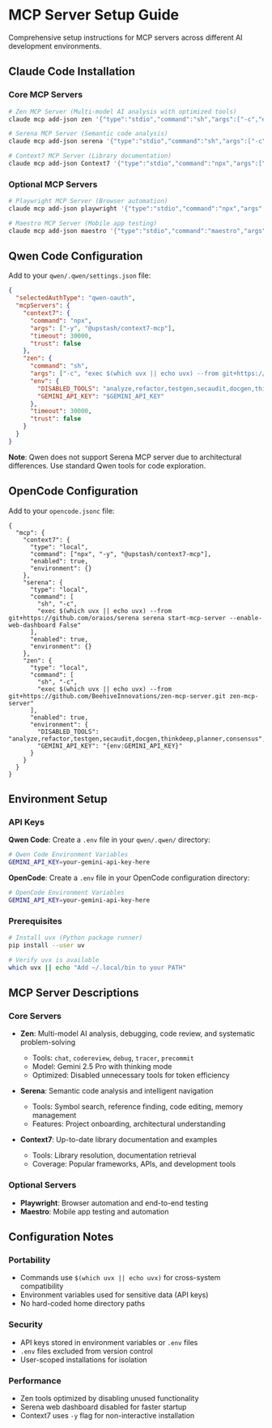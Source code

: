 # MCP Server Setup Guide

Comprehensive setup instructions for MCP servers across different AI development environments.

## Claude Code Installation

### Core MCP Servers

```bash
# Zen MCP Server (Multi-model AI analysis with optimized tools)
claude mcp add-json zen '{"type":"stdio","command":"sh","args":["-c","exec $(which uvx || echo uvx) --from git+https://github.com/BeehiveInnovations/zen-mcp-server.git zen-mcp-server"],"env":{"GEMINI_API_KEY":"YOUR_GEMINI_API_KEY","DISABLED_TOOLS":"analyze,refactor,testgen,secaudit,docgen,thinkdeep,planner,consensus"}}' --scope user

# Serena MCP Server (Semantic code analysis)
claude mcp add-json serena '{"type":"stdio","command":"sh","args":["-c","exec $(which uvx || echo uvx) --from git+https://github.com/oraios/serena serena start-mcp-server --enable-web-dashboard False"]}' --scope user

# Context7 MCP Server (Library documentation)
claude mcp add-json Context7 '{"type":"stdio","command":"npx","args":["-y","@upstash/context7-mcp"]}' --scope user
```

### Optional MCP Servers

```bash
# Playwright MCP Server (Browser automation)
claude mcp add-json playwright '{"type":"stdio","command":"npx","args":["@playwright/mcp@latest"]}' --scope user

# Maestro MCP Server (Mobile app testing)
claude mcp add-json maestro '{"type":"stdio","command":"maestro","args":["mcp"]}' --scope user
```

## Qwen Code Configuration

Add to your `qwen/.qwen/settings.json` file:

```json
{
  "selectedAuthType": "qwen-oauth",
  "mcpServers": {
    "context7": {
      "command": "npx",
      "args": ["-y", "@upstash/context7-mcp"],
      "timeout": 30000,
      "trust": false
    },
    "zen": {
      "command": "sh",
      "args": ["-c", "exec $(which uvx || echo uvx) --from git+https://github.com/BeehiveInnovations/zen-mcp-server.git zen-mcp-server"],
      "env": {
        "DISABLED_TOOLS": "analyze,refactor,testgen,secaudit,docgen,thinkdeep,planner,consensus",
        "GEMINI_API_KEY": "$GEMINI_API_KEY"
      },
      "timeout": 30000,
      "trust": false
    }
  }
}
```

**Note**: Qwen does not support Serena MCP server due to architectural differences. Use standard Qwen tools for code exploration.

## OpenCode Configuration

Add to your `opencode.jsonc` file:

```jsonc
{
  "mcp": {
    "context7": {
      "type": "local",
      "command": ["npx", "-y", "@upstash/context7-mcp"],
      "enabled": true,
      "environment": {}
    },
    "serena": {
      "type": "local",
      "command": [
        "sh", "-c",
        "exec $(which uvx || echo uvx) --from git+https://github.com/oraios/serena serena start-mcp-server --enable-web-dashboard False"
      ],
      "enabled": true,
      "environment": {}
    },
    "zen": {
      "type": "local",
      "command": [
        "sh", "-c",
        "exec $(which uvx || echo uvx) --from git+https://github.com/BeehiveInnovations/zen-mcp-server.git zen-mcp-server"
      ],
      "enabled": true,
      "environment": {
        "DISABLED_TOOLS": "analyze,refactor,testgen,secaudit,docgen,thinkdeep,planner,consensus",
        "GEMINI_API_KEY": "{env:GEMINI_API_KEY}"
      }
    }
  }
}
```

## Environment Setup

### API Keys

**Qwen Code**: Create a `.env` file in your `qwen/.qwen/` directory:

```bash
# Qwen Code Environment Variables
GEMINI_API_KEY=your-gemini-api-key-here
```

**OpenCode**: Create a `.env` file in your OpenCode configuration directory:

```bash
# OpenCode Environment Variables
GEMINI_API_KEY=your-gemini-api-key-here
```

### Prerequisites

```bash
# Install uvx (Python package runner)
pip install --user uv

# Verify uvx is available
which uvx || echo "Add ~/.local/bin to your PATH"
```

## MCP Server Descriptions

### Core Servers

- **Zen**: Multi-model AI analysis, debugging, code review, and systematic problem-solving
  - Tools: `chat`, `codereview`, `debug`, `tracer`, `precommit`
  - Model: Gemini 2.5 Pro with thinking mode
  - Optimized: Disabled unnecessary tools for token efficiency

- **Serena**: Semantic code analysis and intelligent navigation
  - Tools: Symbol search, reference finding, code editing, memory management
  - Features: Project onboarding, architectural understanding

- **Context7**: Up-to-date library documentation and examples
  - Tools: Library resolution, documentation retrieval
  - Coverage: Popular frameworks, APIs, and development tools

### Optional Servers

- **Playwright**: Browser automation and end-to-end testing
- **Maestro**: Mobile app testing and automation

## Configuration Notes

### Portability
- Commands use `$(which uvx || echo uvx)` for cross-system compatibility
- Environment variables used for sensitive data (API keys)
- No hard-coded home directory paths

### Security
- API keys stored in environment variables or `.env` files
- `.env` files excluded from version control
- User-scoped installations for isolation

### Performance
- Zen tools optimized by disabling unused functionality
- Serena web dashboard disabled for faster startup
- Context7 uses `-y` flag for non-interactive installation
